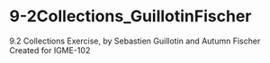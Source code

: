 # 9-2Collections_GuillotinFischer
 9.2 Collections Exercise, by Sebastien Guillotin and Autumn Fischer  
 Created for IGME-102
